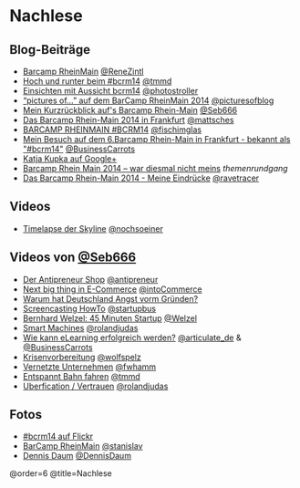 # Nachlese

## Blog-Beiträge
 * [Barcamp RheinMain](http://www.velanga.de/2014/11/26/sonstiges/barcamp-rheinmain/) [@ReneZintl](https://twitter.com/ReneZintl)
 * [Hoch und runter beim #bcrm14](http://www.torstenmaue.com/hoch-und-runter-beim-bcrm14/) [@tmmd](https://twitter.com/tmmd)
 * [Einsichten mit Aussicht bcrm14](http://blog.poasworld.de/einsichten-mit-aussicht-bcrm14/) [@photostroller](https://twitter.com/photostroller)
 * [“pictures of…” auf dem BarCamp RheinMain 2014](http://picturesof.de/pictures-auf-dem-barcamp-rheinmain-2014/) [@picturesofblog](https://twitter.com/picturesofblog)
 * [Mein Kurzrückblick auf's Barcamp Rhein-Main](http://seb666.de/barcamp-rhein-main/) [@Seb666](https://twitter.com/Seb666)
 * [Das Barcamp Rhein-Main 2014 in Frankfurt](http://blog.sperr-objekt.de/content/1000444-Das-Barcamp-Rhein-Main-2014-in-Frankfurt.html)  [@mattsches](https://twitter.com/mattsches)
 * [BARCAMP RHEINMAIN #BCRM14](http://fischimglas.de/2014/11/barcamp-rheinmain-bcrm14/) [@fischimglas](https://twitter.com/fischimglas)
 * [Mein Besuch auf dem 6.Barcamp Rhein-Main in Frankfurt - bekannt als "#bcrm14"](http://blog.carrot-solutions.de/2014/11/23/mein-besuch-auf-dem-6barcamp-rhein-main-frankfurt-bekannt-als-bcrm14) [@BusinessCarrots](https://twitter.com/BusinessCarrots)
 * [Katja Kupka auf Google+](https://plus.google.com/108871722761215767898/posts/FG35c2nJmzC)
 * [Barcamp Rhein Main 2014 – war diesmal nicht meins](http://themenrundgang.wordpress.com/2014/11/24/barcamp-rhein-main-2014-war-diesmal-nicht-meins/) *themenrundgang*
 * [Das Barcamp Rhein-Main 2014 - Meine Eindrücke](http://blog.ravetracer.de/posts/bcrm_14_erfahrungsbericht) [@ravetracer](https://twitter.com/ravetracer)

## Videos

 * [Timelapse der Skyline](http://instagram.com/p/vwdrX8kIZw/) [@nochsoeiner](https://twitter.com/nochsoeiner)
 
## Videos von [@Seb666](https://twitter.com/Seb666)

 * [Der Antipreneur Shop](https://www.youtube.com/watch?v=Oe_L1i9iOoo&list=PLcnbyt0oH1b52Lh-S2seDeJbWuLbOn8ZL) [@antipreneur](https://twitter.com/antipreneur)
 * [Next big thing in E-Commerce](https://www.youtube.com/watch?v=_m6pAKvF_ZQ&list=PLcnbyt0oH1b52Lh-S2seDeJbWuLbOn8ZL&index=2) [@intoCommerce](https://twitter.com/intoCommerce)
 * [Warum hat Deutschland Angst vorm Gründen?](https://www.youtube.com/watch?v=CsOszQb6hdo&list=PLcnbyt0oH1b52Lh-S2seDeJbWuLbOn8ZL&index=3) 
 * [Screencasting HowTo](https://www.youtube.com/watch?v=-eLn4ilmveI&list=PLcnbyt0oH1b52Lh-S2seDeJbWuLbOn8ZL&index=4) [@startupbus](https://twitter.com/startupbus)
 * [Bernhard Welzel: 45 Minuten Startup](https://www.youtube.com/watch?v=GwbehMZ1Xps&list=PLcnbyt0oH1b52Lh-S2seDeJbWuLbOn8ZL&index=5) [@Welzel](https://twitter.com/Welzel)
 * [Smart Machines](https://www.youtube.com/watch?v=WaYK5nYuIhE&list=PLcnbyt0oH1b52Lh-S2seDeJbWuLbOn8ZL&index=6) [@rolandjudas](https://twitter.com/rolandjudas)
 * [Wie kann eLearning erfolgreich werden?](https://www.youtube.com/watch?v=kBvC-kcOzew&list=PLcnbyt0oH1b52Lh-S2seDeJbWuLbOn8ZL&index=7) [@articulate_de](https://twitter.com/articulate_de) & [@BusinessCarrots](https://twitter.com/BusinessCarrots)
 * [Krisenvorbereitung](https://www.youtube.com/watch?v=TZDfErYnwJo&list=PLcnbyt0oH1b52Lh-S2seDeJbWuLbOn8ZL&index=8) [@wolfspelz](https://twitter.com/wolfspelz)
 * [Vernetzte Unternehmen](https://www.youtube.com/watch?v=8D0RWKfl8-E&list=PLcnbyt0oH1b52Lh-S2seDeJbWuLbOn8ZL&index=9) [@fwhamm](https://twitter.com/fwhamm)
 * [Entspannt Bahn fahren](https://www.youtube.com/watch?v=ya5DjBk_4Jc&list=PLcnbyt0oH1b52Lh-S2seDeJbWuLbOn8ZL&index=10) [@tmmd](https://twitter.com/tmmd)
 * [Uberfication / Vertrauen](https://www.youtube.com/watch?v=YCh1RD-ReQs&list=PLcnbyt0oH1b52Lh-S2seDeJbWuLbOn8ZL&index=11) [@rolandjudas](https://twitter.com/rolandjudas)

## Fotos

 * [#bcrm14 auf Flickr](https://www.flickr.com/search/?sort=date-posted-desc&text=%23bcrm14)
 * [BarCamp RheinMain](https://www.flickr.com/photos/color_driver/sets/72157649016203830/) [@stanislav](https://twitter.com/stanislav)
 * [Dennis Daum](https://plus.google.com/photos/+DennisDaum/albums/6085015026989769489) [@DennisDaum](https://twitter.com/DennisDaum) 

@order=6
@title=Nachlese

